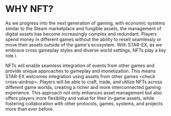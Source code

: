 # WHY NFT?

As we progress into the next generation of gaming, with economic systems similar to the Steam marketplace and fungible assets, the management of digital assets has become increasingly complex and redundant. Players spend money in different games without the ability to resell seamlessly or move their assets outside of the game's ecosystem. With STAR-EX, as we embrace cross gameplay styles and diverse world settings, NFTs play a key role.\


NFTs will enable seamless integration of events from other games and provide unique approaches to gameplay and monetization. This means STAR-EX welcomes integration using assets from other games \<check cross-airdrop>. Players will be able to craft, trade, and utilize NFTs across different game worlds, creating a richer and more interconnected gaming experience. This approach not only enhances asset management but also offers players more flexibility and value for their in-game assets, while fostering collaboration with other protocols, games, systems, and projects more than ever before.
